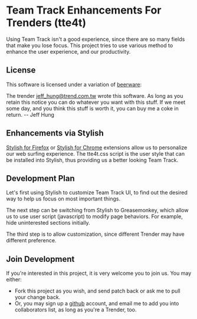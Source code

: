 Team Track Enhancements For Trenders (tte4t)
============================================

Using Team Track isn't a good experience, since there are so many fields that
make you lose focus. This project tries to use various method to enhance the
user experience, and our productivity.

License
-------

This software is licensed under a variation of [beerware][bw]:

  The trender <jeff_hung@trend.com.tw> wrote this software. As long as you
  retain this notice you can do whatever you want with this stuff. If we meet
  some day, and you think this stuff is worth it, you can buy me a coke in
  return. -- Jeff Hung

[bw]: http://en.wikipedia.org/wiki/Beerware

Enhancements via Stylish
------------------------

[Stylish for Firefox][sf] or [Stylish for Chrome][sc] extensions allow us to
personalize our web surfing experience. The tte4t.css script is the user style
that can be installed into Stylish, thus providing us a better looking Team
Track.

[sf]: https://addons.mozilla.org/en-US/firefox/addon/2108/
      "Stylish for Firefox"
[sc]: https://chrome.google.com/extensions/detail/fjnbnpbmkenffdnngjfgmeleoegfcffe
      "Stylish for Chrome"

Development Plan
----------------

Let's first using Stylish to customize Team Track UI, to find out the desired
way to help us focus on most important things.

The next step can be switching from Stylish to Greasemonkey, which allow us to
use user script (javascript) to modify page behaviors. For example, hide
uninterested sections initially.

The third step is to allow customization, since different Trender may have
different preference.

Join Development
----------------

If you're interested in this project, it is very welcome you to join us. You
may either:

* Fork this project as you wish, and send patch back or ask me to pull your
  change back.
* Or, you may sign up a [github][] account, and email me to add you into
  collaborators list, as long as you're a Trender, too.

[github]: http://github.com/



